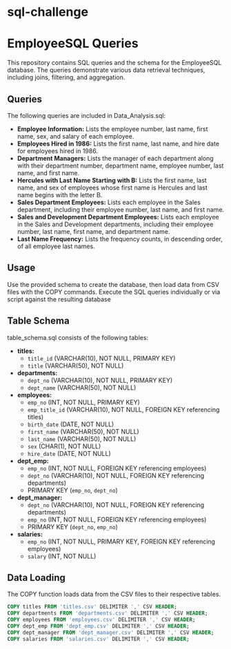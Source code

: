 # sql-challenge
# EmployeeSQL Queries

This repository contains SQL queries and the schema for the EmployeeSQL database. The queries demonstrate various data retrieval techniques, including joins, filtering, and aggregation.

## Queries

The following queries are included in Data_Analysis.sql:

*   **Employee Information:** Lists the employee number, last name, first name, sex, and salary of each employee.
*   **Employees Hired in 1986:** Lists the first name, last name, and hire date for employees hired in 1986.
*   **Department Managers:** Lists the manager of each department along with their department number, department name, employee number, last name, and first name.
*   **Hercules with Last Name Starting with B:** Lists the first name, last name, and sex of employees whose first name is Hercules and last name begins with the letter B.
*   **Sales Department Employees:** Lists each employee in the Sales department, including their employee number, last name, and first name.
*   **Sales and Development Department Employees:** Lists each employee in the Sales and Development departments, including their employee number, last name, first name, and department name.
*   **Last Name Frequency:** Lists the frequency counts, in descending order, of all employee last names.

## Usage

Use the provided schema to create the database, then load data from CSV files with the COPY commands.  Execute the SQL queries individually or via script against the resulting database

## Table Schema

table_schema.sql consists of the following tables:

*   **titles:**
    *   `title_id` (VARCHAR(10), NOT NULL, PRIMARY KEY)
    *   `title` (VARCHAR(50), NOT NULL)
*   **departments:**
    *   `dept_no` (VARCHAR(10), NOT NULL, PRIMARY KEY)
    *   `dept_name` (VARCHAR(50), NOT NULL)
*   **employees:**
    *   `emp_no` (INT, NOT NULL, PRIMARY KEY)
    *   `emp_title_id` (VARCHAR(10), NOT NULL, FOREIGN KEY referencing titles)
    *   `birth_date` (DATE, NOT NULL)
    *   `first_name` (VARCHAR(50), NOT NULL)
    *   `last_name` (VARCHAR(50), NOT NULL)
    *   `sex` (CHAR(1), NOT NULL)
    *   `hire_date` (DATE, NOT NULL)
*   **dept_emp:**
    *   `emp_no` (INT, NOT NULL, FOREIGN KEY referencing employees)
    *   `dept_no` (VARCHAR(10), NOT NULL, FOREIGN KEY referencing departments)
    *   PRIMARY KEY (`emp_no`, `dept_no`)
*   **dept_manager:**
    *   `dept_no` (VARCHAR(10), NOT NULL, FOREIGN KEY referencing departments)
    *   `emp_no` (INT, NOT NULL, FOREIGN KEY referencing employees)
    *   PRIMARY KEY (`dept_no`, `emp_no`)
*   **salaries:**
    *   `emp_no` (INT, NOT NULL, PRIMARY KEY, FOREIGN KEY referencing employees)
    *   `salary` (INT, NOT NULL)

## Data Loading

The COPY function loads data from the CSV files to their respective tables.

```sql
COPY titles FROM 'titles.csv' DELIMITER ',' CSV HEADER;
COPY departments FROM 'departments.csv' DELIMITER ',' CSV HEADER;
COPY employees FROM 'employees.csv' DELIMITER ',' CSV HEADER;
COPY dept_emp FROM 'dept_emp.csv' DELIMITER ',' CSV HEADER;
COPY dept_manager FROM 'dept_manager.csv' DELIMITER ',' CSV HEADER;
COPY salaries FROM 'salaries.csv' DELIMITER ',' CSV HEADER;